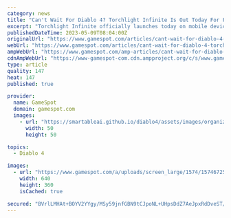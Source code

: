 ```yaml
---
category: news
title: "Can't Wait For Diablo 4? Torchlight Infinite Is Out Today For Free"
excerpt: "Torchlight Infinite officially launches today on mobile devices and PC. The latest installment in the action-RPG series--and the first that's free-to-play--has been in Early Access (or open beta) ..."
publishedDateTime: 2023-05-09T08:04:00Z
originalUrl: "https://www.gamespot.com/articles/cant-wait-for-diablo-4-torchlight-infinite-is-out-today-for-free/1100-6513939/"
webUrl: "https://www.gamespot.com/articles/cant-wait-for-diablo-4-torchlight-infinite-is-out-today-for-free/1100-6513939/"
ampWebUrl: "https://www.gamespot.com/amp-articles/cant-wait-for-diablo-4-torchlight-infinite-is-out-today-for-free/1100-6513939/"
cdnAmpWebUrl: "https://www-gamespot-com.cdn.ampproject.org/c/s/www.gamespot.com/amp-articles/cant-wait-for-diablo-4-torchlight-infinite-is-out-today-for-free/1100-6513939/"
type: article
quality: 147
heat: 147
published: true

provider:
  name: GameSpot
  domain: gamespot.com
  images:
    - url: "https://smartableai.github.io/diablo4/assets/images/organizations/gamespot.com-50x50.jpg"
      width: 50
      height: 50

topics:
  - Diablo 4

images:
  - url: "https://www.gamespot.com/a/uploads/screen_large/1574/15746725/4129035-55.jpg"
    width: 640
    height: 360
    isCached: true

secured: "BVrlLMHAt+BOYV2YYgy/MSy59jnfGBN9tCJpoNL+UHpsDdZ7AeJpxRdDveST/s7XPJBKsOYWe/zSTCPdeznQ0vJUqsBKvPZD9IIN7dXLGIIl7+KC+nHXqqlMMH/hUwOSD9k38duoFpyZJE05hkCvDaYWYow0DUqrSCg1XFgwUk3aTYS1NaDHE7sJtIf7ZR4Nx5ZKw4BSdJ3RRaw+/JVsgPBdBuODTHQULI0OiXZDda96TM49TGFZ04zpSDdIde5ulK4E/6jIWZcyjnHqo4vfjvG1Skfc0W4FmhRJcv1wAaSCUIrQaQKVLK5IMopk7aKZRJq7baAPHByXKdxB/N6AJ88uX3zsgPCoZYpCM0dwdTo=;m0xmIeglaz/w1HzDnbvNrw=="
---
```


